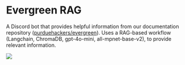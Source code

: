 # Evergreen RAG

A Discord bot that provides helpful information from our documentation repository
([purduehackers/evergreen](https://github.com/purduehackers/evergreen)). Uses a RAG-based workflow (Langchain, ChromaDB, gpt-4o-mini,
all-mpnet-base-v2), to provide relevant information.

![](https://media.discordapp.net/attachments/1318997199367045191/1322481167479341077/N6n7mFR.png?ex=67710810&is=676fb690&hm=ff887876093e91021fc8589505e9878d3cdde1bc0c4c35bcb780aaf738f3626b&=&width=1409&height=1088)
